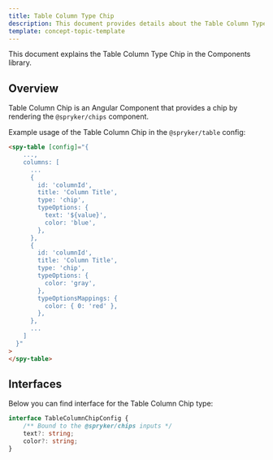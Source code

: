 ```yaml
---
title: Table Column Type Chip
description: This document provides details about the Table Column Type Chip in the Components Library.
template: concept-topic-template
---
```


This document explains the Table Column Type Chip in the Components library.

## Overview

Table Column Chip is an Angular Component that provides a chip by rendering the `@spryker/chips` component.

Example usage of the Table Column Chip in the `@spryker/table` config:

```html
<spy-table [config]="{
    ...,
    columns: [
      ...
      {
        id: 'columnId',
        title: 'Column Title',
        type: 'chip',
        typeOptions: {
          text: '${value}',
          color: 'blue',
        },
      },
      {
        id: 'columnId',
        title: 'Column Title',
        type: 'chip',
        typeOptions: {
          color: 'gray',
        },
        typeOptionsMappings: {
          color: { 0: 'red' },
        },
      },
      ...
    ]
  }"
>
</spy-table>
```

## Interfaces

Below you can find interface for the Table Column Chip type:

```ts
interface TableColumnChipConfig {
    /** Bound to the @spryker/chips inputs */
    text?: string;
    color?: string;
}
```
